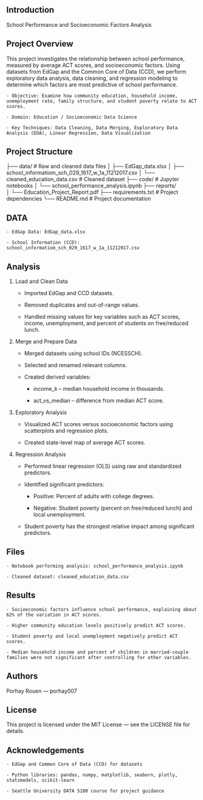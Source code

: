 ## Introduction

School Performance and Socioeconomic Factors Analysis

## Project Overview

This project investigates the relationship between school performance, measured by average ACT scores, and socioeconomic factors. Using datasets from EdGap and the Common Core of Data (CCD), we perform exploratory data analysis, data cleaning, and regression modeling to determine which factors are most predictive of school performance.

    - Objective: Examine how community education, household income, unemployment rate, family structure, and student poverty relate to ACT scores.

    - Domain: Education / Socioeconomic Data Science

    - Key Techniques: Data Cleaning, Data Merging, Exploratory Data Analysis (EDA), Linear Regression, Data Visualization

## Project Structure

├── data/ # Raw and cleaned data files
│ ├── EdGap_data.xlsx
│ ├── school_informatiom_sch_029_1617_w_1a_11212017.csv
│ └── cleaned_education_data.csv # Cleaned dataset
├── code/ # Jupyter notebooks
│ └── school_performance_analysis.ipynb
├── reports/  
│ └── Education_Project_Report.pdf
├── requirements.txt # Project dependencies
└── README.md # Project documentation

## DATA

    - EdGap Data: EdGap_data.xlsx

    - School Information (CCD): school_informatiom_sch_029_1617_w_1a_11212017.csv

## Analysis

1. Load and Clean Data

   - Imported EdGap and CCD datasets.

   - Removed duplicates and out-of-range values.

   - Handled missing values for key variables such as ACT scores, income, unemployment, and percent of students on free/reduced lunch.

2. Merge and Prepare Data

   - Merged datasets using school IDs (NCESSCH).

   - Selected and renamed relevant columns.

   - Created derived variables:

     - income_k – median household income in thousands.

     - act_vs_median – difference from median ACT score.

3. Exploratory Analysis

   - Visualized ACT scores versus socioeconomic factors using scatterplots and regression plots.

   - Created state-level map of average ACT scores.

4. Regression Analysis

   - Performed linear regression (OLS) using raw and standardized predictors.

   - Identified significant predictors:

     - Positive: Percent of adults with college degrees.

     - Negative: Student poverty (percent on free/reduced lunch) and local unemployment.

   - Student poverty has the strongest relative impact among significant predictors.

## Files

    - Notebook performing analysis: school_performance_analysis.ipynb

    - Cleaned dataset: cleaned_education_data.csv

## Results

    - Socioeconomic factors influence school performance, explaining about 62% of the variation in ACT scores.

    - Higher community education levels positively predict ACT scores.

    - Student poverty and local unemployment negatively predict ACT scores.

    - Median household income and percent of children in married-couple families were not significant after controlling for other variables.

## Authors

Porhay Rouen — porhay007

## License

This project is licensed under the MIT License — see the LICENSE file for details.

## Acknowledgements

    - EdGap and Common Core of Data (CCD) for datasets

    - Python libraries: pandas, numpy, matplotlib, seaborn, plotly, statsmodels, scikit-learn

    - Seattle University DATA 5100 course for project guidance
